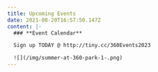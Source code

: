 ```yaml
---
title: Upcoming Events
date: 2021-08-20T16:57:50.147Z
content: |-
  ### **Event Calendar**

  Sign up TODAY @ http://tiny.cc/360Events2023

  ![](/img/summer-at-360-park-1-.png)
---
```

